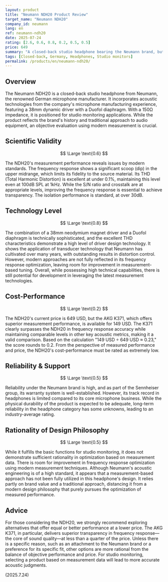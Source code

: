 ```yaml
---
layout: product
title: "Neumann NDH20 Product Review"
target_name: "Neumann NDH20"
company_id: neumann
lang: en
ref: neumann-ndh20
date: 2025-07-24
rating: [2.6, 0.6, 0.8, 0.2, 0.5, 0.5]
price: 649
summary: "A closed-back studio headphone bearing the Neumann brand, but difficult to consider a modern choice from measurement performance and price perspectives."
tags: [Closed-back, Germany, Headphones, Studio monitors]
permalink: /products/en/neumann-ndh20/
---
```

## Overview

The Neumann NDH20 is a closed-back studio headphone from Neumann, the renowned German microphone manufacturer. It incorporates acoustic technologies from the company's microphone manufacturing experience, featuring a 38mm dynamic driver with a Duofol diaphragm. With a 150Ω impedance, it is positioned for studio monitoring applications. While the product reflects the brand's history and traditional approach to audio equipment, an objective evaluation using modern measurement is crucial.

## Scientific Validity

$$ \Large \text{0.6} $$

The NDH20's measurement performance reveals issues by modern standards. The frequency response shows a significant scoop (dip) in the upper midrange, which limits its fidelity to the source material. Its THD (Total Harmonic Distortion) is excellent at under 0.1%, maintaining this level even at 100dB SPL at 1kHz. While the S/N ratio and crosstalk are at appropriate levels, improving the frequency response is essential to achieve transparency. The isolation performance is standard, at over 30dB.

## Technology Level

$$ \Large \text{0.8} $$

The combination of a 38mm neodymium magnet driver and a Duofol diaphragm is technically sophisticated, and the excellent THD characteristics demonstrate a high level of driver design technology. It shows the application of transducer technology that Neumann has cultivated over many years, with outstanding results in distortion control. However, modern approaches are not fully reflected in its frequency response optimization, leaving room for improvement in measurement-based tuning. Overall, while possessing high technical capabilities, there is still potential for development in leveraging the latest measurement technologies.

## Cost-Performance

$$ \Large \text{0.2} $$

The NDH20's current price is 649 USD, but the AKG K371, which offers superior measurement performance, is available for 149 USD. The K371 clearly surpasses the NDH20 in frequency response accuracy while maintaining comparable levels in other key acoustic metrics, making it a valid comparison. Based on the calculation "149 USD ÷ 649 USD ≈ 0.23," the score rounds to 0.2. From the perspective of measured performance and price, the NDH20's cost-performance must be rated as extremely low.

## Reliability & Support

$$ \Large \text{0.5} $$

Reliability under the Neumann brand is high, and as part of the Sennheiser group, its warranty system is well-established. However, its track record in headphones is limited compared to its core microphone business. While the physical durability of the product is expected to be adequate, long-term reliability in the headphone category has some unknowns, leading to an industry-average rating.

## Rationality of Design Philosophy

$$ \Large \text{0.5} $$

While it fulfills the basic functions for studio monitoring, it does not demonstrate sufficient rationality in optimization based on measurement data. There is room for improvement in frequency response optimization using modern measurement techniques. Although Neumann's acoustic engineering is of a high standard, it appears that a measurement-based approach has not been fully utilized in this headphone's design. It relies partly on brand value and a traditional approach, distancing it from a modern design philosophy that purely pursues the optimization of measured performance.

## Advice

For those considering the NDH20, we strongly recommend exploring alternatives that offer equal or better performance at a lower price. The AKG K371, in particular, delivers superior transparency in frequency response—the core of sound quality—at less than a quarter of the price. Unless there is a specific reason, such as an attachment to the Neumann brand or a preference for its specific fit, other options are more rational from the balance of objective performance and price. For studio monitoring, selecting a product based on measurement data will lead to more accurate acoustic judgments.

(2025.7.24)

